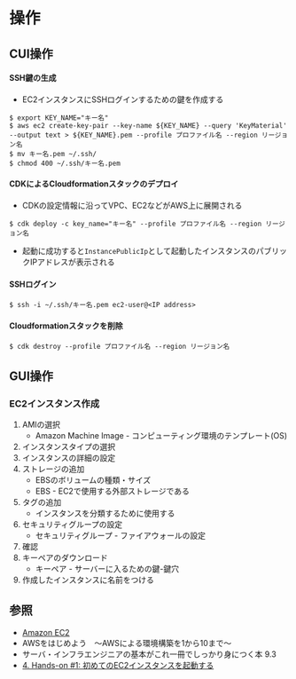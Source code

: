# 操作
## CUI操作
#### SSH鍵の生成
- EC2インスタンスにSSHログインするための鍵を作成する

```
$ export KEY_NAME="キー名"
$ aws ec2 create-key-pair --key-name ${KEY_NAME} --query 'KeyMaterial' --output text > ${KEY_NAME}.pem --profile プロファイル名 --region リージョン名
$ mv キー名.pem ~/.ssh/
$ chmod 400 ~/.ssh/キー名.pem
```

#### CDKによるCloudformationスタックのデプロイ
- CDKの設定情報に沿ってVPC、EC2などがAWS上に展開される
```
$ cdk deploy -c key_name="キー名" --profile プロファイル名 --region リージョン名
```
- 起動に成功すると`InstancePublicIp`として起動したインスタンスのパブリックIPアドレスが表示される

#### SSHログイン
```
$ ssh -i ~/.ssh/キー名.pem ec2-user@<IP address>
```

#### Cloudformationスタックを削除
```
$ cdk destroy --profile プロファイル名 --region リージョン名
```

## GUI操作
### EC2インスタンス作成
1. AMIの選択
    - Amazon Machine Image - コンピューティング環境のテンプレート(OS)
2. インスタンスタイプの選択
3. インスタンスの詳細の設定
4. ストレージの追加
    - EBSのボリュームの種類・サイズ
    - EBS - EC2で使用する外部ストレージである
5. タグの追加
    - インスタンスを分類するために使用する
6. セキュリティグループの設定
    - セキュリティグループ - ファイアウォールの設定
7. 確認
8. キーペアのダウンロード
    - キーペア - サーバーに入るための鍵-鍵穴
9. 作成したインスタンスに名前をつける

## 参照
- [Amazon EC2](https://aws.amazon.com/jp/ec2/?nc2=h_ql_prod_fs_ec2)
- AWSをはじめよう　～AWSによる環境構築を1から10まで～
- サーバ・インフラエンジニアの基本がこれ一冊でしっかり身につく本 9.3
- [4. Hands-on #1: 初めてのEC2インスタンスを起動する](https://tomomano.github.io/learn-aws-by-coding/#sec_first_ec2)
